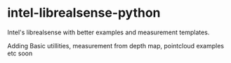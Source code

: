 # intel-librealsense-python
Intel's librealsense with better examples and measurement templates.

Adding Basic utillities, measurement from depth map, pointcloud examples etc soon
